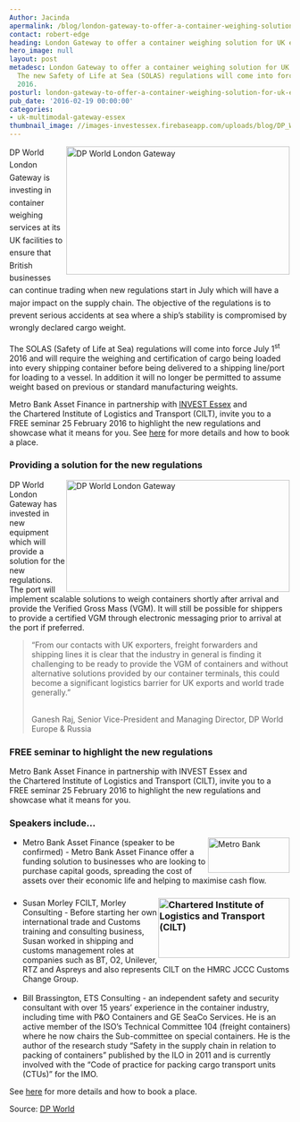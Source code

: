 ```yaml
---
Author: Jacinda
apermalink: /blog/london-gateway-to-offer-a-container-weighing-solution-for-uk-exporters
contact: robert-edge
heading: London Gateway to offer a container weighing solution for UK exporters
hero_image: null
layout: post
metadesc: London Gateway to offer a container weighing solution for UK exporters.
  The new Safety of Life at Sea (SOLAS) regulations will come into force July 1st
  2016.
posturl: london-gateway-to-offer-a-container-weighing-solution-for-uk-exporters
pub_date: '2016-02-19 00:00:00'
categories:
- uk-multimodal-gateway-essex
thumbnail_image: //images-investessex.firebaseapp.com/uploads/blog/DP_World_containers_165.jpg
---
```


<p><span style='line-height: 1.6;'><img alt='DP World London Gateway' src='//images-investessex.firebaseapp.com/uploads/blog/DP_World_containers_700.jpg' style='width: 400px; height: 229px; float: right; margin-left: 2px; margin-right: 2px;'/>DP World London Gateway is investing in container weighing services at its UK facilities to ensure that British businesses can continue trading when new regulations start in July which will have a major impact on the supply chain. The objective of the regulations is to prevent serious accidents at sea where a ship’s stability is compromised by wrongly declared cargo weight.</span></p><p>The SOLAS (Safety of Life at Sea) regulations will come into force July 1<sup>st</sup> 2016 and will require the weighing and certification of cargo being loaded into every shipping container before being delivered to a shipping line/port for loading to a vessel. In addition it will no longer be permitted to assume weight based on previous or standard manufacturing weights.</p><p>Metro Bank Asset Finance in partnership with <a href='../index.html' target='_blank'>INVEST Essex</a> and the Chartered Institute of Logistics and Transport (CILT), invite you to a FREE seminar 25 February 2016 to highlight the new regulations and showcase what it means for you. See <a href='../events/uniform-customs-code-and-solas-seminar' target='_blank'>here</a> for more details and how to book a place.</p><h3>Providing a solution for the new regulations</h3><p><img alt='DP World London Gateway' src='//images-investessex.firebaseapp.com/uploads/blog/Picture1_400.jpg' style='width: 400px; height: 200px; margin-left: 2px; margin-right: 2px; float: right;'/>DP World London Gateway has invested in new equipment which will provide a solution for the new regulations. The port will implement scalable solutions to weigh containers shortly after arrival and provide the Verified Gross Mass (VGM). It will still be possible for shippers to provide a certified VGM through electronic messaging prior to arrival at the port if preferred.</p><blockquote><p>“From our contacts with UK exporters, freight forwarders and shipping lines it is clear that the industry in general is finding it challenging to be ready to provide the VGM of containers and without alternative solutions provided by our container terminals, this could become a significant logistics barrier for UK exports and world trade generally.”</p><p><br/>Ganesh Raj, Senior Vice-President and Managing Director, DP World Europe &amp; Russia</p></blockquote><h3>FREE seminar to highlight the new regulations</h3><p>Metro Bank Asset Finance in partnership with INVEST Essex and the Chartered Institute of Logistics and Transport (CILT), invite you to a FREE seminar 25 February 2016 to highlight the new regulations and showcase what it means for you.</p><h3>Speakers include…</h3><ul><li><img alt='Metro Bank' src='//images-investessex.firebaseapp.com/uploads/blog/Metro_Bank_logo_RGB_72dpi.png' style='line-height: 20.8px; width: 146px; height: 63px; margin-left: 2px; margin-right: 2px; float: right;'/>Metro Bank Asset Finance (speaker to be confirmed) - Metro Bank Asset Finance offer a funding solution to businesses who are looking to purchase capital goods, spreading the cost of assets over their economic life and helping to maximise cash flow.</li><li><h3><img alt='Chartered Institute of Logistics and Transport (CILT)' src='//images-investessex.firebaseapp.com/uploads/blog/CILT_RGB.jpg' style='width: 235px; height: 107px; margin-left: 2px; margin-right: 2px; float: right;'/></h3>	Susan Morley FCILT, Morley Consulting - Before starting her own international trade and Customs training and consulting business, Susan worked in shipping and customs management roles at companies such as BT, O2, Unilever, RTZ and Aspreys and also represents CILT on the HMRC JCCC Customs Change Group.<br/>	 </li><li>Bill Brassington, ETS Consulting - an independent safety and security consultant with over 15 years’ experience in the container industry, including time with P&amp;O Containers and GE SeaCo Services. He is an active member of the ISO’s Technical Committee 104 (freight containers) where he now chairs the Sub-committee on special containers. He is the author of the research study “Safety in the supply chain in relation to packing of containers” published by the ILO in 2011 and is currently involved with the “Code of practice for packing cargo transport units (CTUs)” for the IMO.</li></ul><p>See <a href='../events/uniform-customs-code-and-solas-seminar' target='_blank'>here</a> for more details and how to book a place.</p><p>Source: <a href='http://www.londongateway.com/media-page/press-releases/dp-world-offer-container-weighing-solution-uk/' target='_blank'>DP World</a></p>
